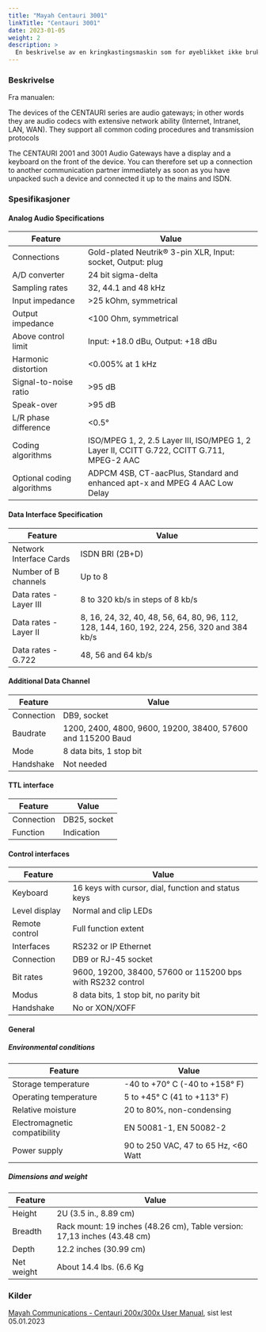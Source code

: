 ```yaml
---
title: "Mayah Centauri 3001"
linkTitle: "Centauri 3001"
date: 2023-01-05
weight: 2
description: >
  En beskrivelse av en kringkastingsmaskin som for øyeblikket ikke brukes lenger.
---
```


### Beskrivelse

Fra manualen:

The devices of the CENTAURI series are audio gateways; in other words they are audio codecs with extensive network ability (Internet, Intranet, LAN, WAN). They support all common coding procedures and transmission protocols

The CENTAURI 2001 and 3001 Audio Gateways have a display and a keyboard on the front of the device. You can therefore set up a connection to another communication partner immediately as soon as you have unpacked such a device and connected it up to the mains and ISDN.

### Spesifikasjoner

#### Analog Audio Specifications

| Feature | Value |
| ------- | ----- |
| Connections | Gold-plated Neutrik® 3-pin XLR, Input: socket, Output: plug |
| A/D converter | 24 bit sigma-delta |
| Sampling rates | 32, 44.1 and 48 kHz |
| Input impedance | >25 kOhm, symmetrical |
| Output impedance | <100 Ohm, symmetrical |
| Above control limit | Input: +18.0 dBu, Output: +18 dBu |
| Harmonic distortion | <0.005% at 1 kHz |
| Signal-to-noise ratio | >95 dB |
| Speak-over | >95 dB |
| L/R phase difference | <0.5° |
| Coding algorithms |ISO/MPEG 1, 2, 2.5 Layer III, ISO/MPEG 1, 2 Layer II, CCITT G.722, CCITT G.711, MPEG-2 AAC
| Optional coding algorithms | ADPCM 4SB, CT-aacPlus, Standard and enhanced apt-x and MPEG 4 AAC Low Delay |

#### Data Interface Specification

| Feature | Value |
| ------- | ----- |
| Network Interface Cards | ISDN BRI (2B+D) |
| Number of B channels | Up to 8 |
| Data rates - Layer III | 8 to 320 kb/s in steps of 8 kb/s | 
| Data rates - Layer II | 8, 16, 24, 32, 40, 48, 56, 64, 80, 96, 112, 128, 144, 160, 192, 224, 256, 320 and 384 kb/s |
| Data rates - G.722 | 48, 56 and 64 kb/s |

#### Additional Data Channel

| Feature | Value |
| ------- | ----- |
| Connection | DB9, socket |
| Baudrate | 1200, 2400, 4800, 9600, 19200, 38400, 57600 and 115200 Baud | 
| Mode | 8 data bits, 1 stop bit |
| Handshake | Not needed |

#### TTL interface

| Feature | Value |
| ------- | ----- |
| Connection | DB25, socket |
| Function | Indication |

#### Control interfaces

| Feature | Value |
| ------- | ----- |
| Keyboard | 16 keys with cursor, dial, function and status keys |
| Level display | Normal and clip LEDs |
| Remote control | Full function extent |
| Interfaces | RS232 or IP Ethernet |
| Connection | DB9 or RJ-45 socket |
| Bit rates | 9600, 19200, 38400, 57600 or 115200 bps with RS232 control |
| Modus | 8 data bits, 1 stop bit, no parity bit |
| Handshake | No or XON/XOFF |

#### General
##### Environmental conditions

| Feature | Value |
| ------- | ----- |
| Storage temperature | -40 to +70° C (-40 to +158° F) |
| Operating temperature | 5 to +45° C (41 to +113° F) |
| Relative moisture | 20 to 80%, non-condensing |
| Electromagnetic compatibility | EN 50081-1, EN 50082-2 |
| Power supply | 90 to 250 VAC, 47 to 65 Hz, <60 Watt |

##### Dimensions and weight

| Feature | Value |
| ------- | ----- |
| Height | 2U (3.5 in., 8.89 cm) |
| Breadth | Rack mount: 19 inches (48.26 cm), Table version: 17,13 inches (43.48 cm) |
| Depth | 12.2 inches (30.99 cm) |
| Net weight | About 14.4 lbs. (6.6 Kg |

### Kilder

[Mayah Communications - Centauri 200x/300x User Manual](https://manualzz.com/doc/34365103/mayah---communications-centauri-200x-300x-user-manual), sist lest 05.01.2023